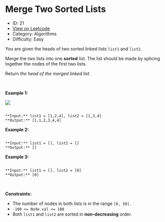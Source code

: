 # Merge Two Sorted Lists
* ID: 21
* [View on Leetcode](https://leetcode.com/problems/merge-two-sorted-lists)
* Category: Algorithms
* Difficulty: Easy

You are given the heads of two sorted linked lists `list1` and `list2`.


Merge the two lists into one **sorted** list. The list should be made by splicing together the nodes of the first two lists.


Return *the head of the merged linked list*.


 


**Example 1:**


![](https://assets.leetcode.com/uploads/2020/10/03/merge_ex1.jpg)

```

**Input:** list1 = [1,2,4], list2 = [1,3,4]
**Output:** [1,1,2,3,4,4]

```

**Example 2:**



```

**Input:** list1 = [], list2 = []
**Output:** []

```

**Example 3:**



```

**Input:** list1 = [], list2 = [0]
**Output:** [0]

```

 


**Constraints:**


* The number of nodes in both lists is in the range `[0, 50]`.
* `-100 <= Node.val <= 100`
* Both `list1` and `list2` are sorted in **non-decreasing** order.


